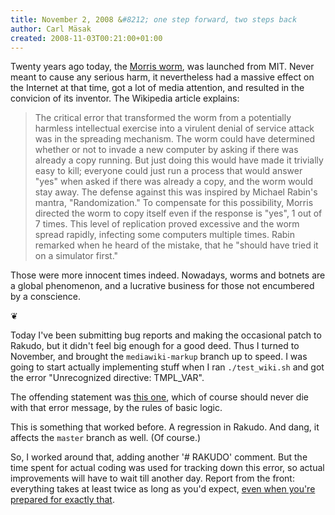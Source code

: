 ```yaml
---
title: November 2, 2008 &#8212; one step forward, two steps back
author: Carl Mäsak
created: 2008-11-03T00:21:00+01:00
---
```

Twenty years ago today, the [Morris worm](http://en.wikipedia.org/wiki/Morris_worm), was launched from MIT. Never meant to cause any serious harm, it nevertheless had a massive effect on the Internet at that time, got a lot of media attention, and resulted in the convicion of its inventor. The Wikipedia article explains:

<blockquote><div><p>The critical error that transformed the worm from a potentially harmless intellectual exercise into a virulent denial of service attack was in the spreading mechanism. The worm could have determined whether or not to invade a new computer by asking if there was already a copy running. But just doing this would have made it trivially easy to kill; everyone could just run a process that would answer "yes" when asked if there was already a copy, and the worm would stay away. The defense against this was inspired by Michael Rabin's mantra, "Randomization." To compensate for this possibility, Morris directed the worm to copy itself even if the response is "yes", 1 out of 7 times. This level of replication proved excessive and the worm spread rapidly, infecting some computers multiple times. Rabin remarked when he heard of the mistake, that he "should have tried it on a simulator first."</p></div></blockquote>

Those were more innocent times indeed. Nowadays, worms and botnets are a global phenomenon, and a lucrative business for those not encumbered by a conscience.

&#x2766;

Today I've been submitting bug reports and making the occasional patch to Rakudo, but it didn't feel big enough for a good deed. Thus I turned to November, and brought the `mediawiki-markup` branch up to speed. I was going to start actually implementing stuff when I ran `./test_wiki.sh` and got the error "Unrecognized directive: TMPL_VAR".

The offending statement was [this one](http://github.com/viklund/november/tree/43ac68be3d1dc1959aebf78018694ea052cb092b/p6w/HTML__Template.pm#L40), which of course should never die with that error message, by the rules of basic logic.

This is something that worked before. A regression in Rakudo. And dang, it affects the `master` branch as well. (Of course.)

So, I worked around that, adding another '# RAKUDO' comment. But the time spent for actual coding was used for tracking down this error, so actual improvements will have to wait till another day. Report from the front: everything takes at least twice as long as you'd expect, [even when you're prepared for exactly that](http://en.wikipedia.org/wiki/Hofstadter's_law).


